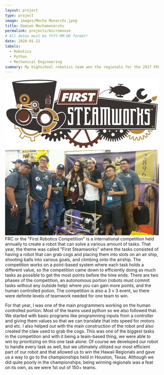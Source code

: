 ```yaml
---
layout: project
type: project
image: images/Mecha Monarchs.jpeg
title: Damien Mechamonarchs
permalink: projects/micromouse
# All dates must be YYYY-MM-DD format!
date: 2020-01-22
labels:
  - Robotics
  - Python
  - Mechanical Engineering
summary: My highschool robotics team won the regionals for the 2017 FRC competition.
---
```



<img class="ui large centered rounded image" src="/images/Steamworks.jpg">
<img class="ui medium right floated rounded image" src="/images/Robot Pic.jpeg">
FRC or the "First Robotics Competition" is a international competition held annually to create a robot that can solve a various amount of tasks. That year, the theme was called "First Steamworks" where the tasks consisted of having a robot that can grab cogs and placing them into slots on an air ship, shooting balls into various goals, and climbing onto the airship. The competition works on a point-based system where each task holds a different value, so the competition came down to efficiently doing as much tasks as possible to get the most points before the time ends. There are two phases of the competition, an autonomous portion (robots must commit tasks without any outside help) where you can gain more points, and the human controlled potion. The competition is also a 3 v 3 event, so there were definite levels of teamwork needed for one team to win.

For that year, I was one of the main programmers working on the human controlled portion. Most of the teams used python so we also followed that. We started with basic programs like programming inputs from a controller and giving them values so that we can translate that into speed for motors and etc. I also helped out with the main construction of the robot and also created the claw used to grab the cogs. This was one of the biggest tasks in the competition and with it being a team-based thing, we were able to win by prioritizing on this one task alone. Of course we developed our robot to handle every task as well, but we ultimately utilized our most efficient part of our robot and that allowed us to win the Hawaii Regionals and gave us a way to go to the championships held in Houston, Texas. Although we did quite poorly in the championships, being winning regionals was a feat on its own, as we were 1st out of 150+ teams. 




